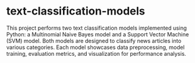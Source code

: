 # text-classification-models
This project performs two text classification models implemented using Python: a Multinomial Naive Bayes model and a Support Vector Machine (SVM) model. Both models are designed to classify news articles into various categories. Each model showcases data preprocessing, model training, evaluation metrics, and visualization for performance analysis.
